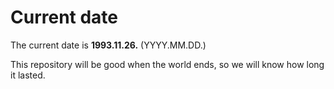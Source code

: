 # Current date

The current date is **1993.11.26.** (YYYY.MM.DD.)

This repository will be good when the world ends, so we will know how long it lasted.
